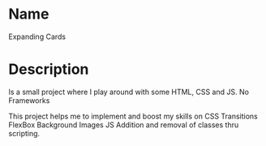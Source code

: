 # Name
Expanding Cards
# Description
Is a small project where I play around with some HTML, CSS and JS. No Frameworks 

This project helps me to implement and boost my skills on 
CSS
  Transitions
  FlexBox
  Background Images
JS
  Addition and removal of classes thru scripting.
